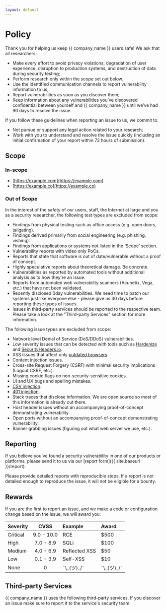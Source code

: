 ```yaml
---
layout: default
---
```


# Policy

Thank you for helping us keep {{ company_name }} users safe! We ask that all researchers:

*   Make every effort to avoid privacy violations, degradation of user experience, disruption to production systems, and destruction of data during security testing;
*   Perform research only within the scope set out below;
*   Use the identified communication channels to report vulnerability information to us;
*   Report vulnerabilities as soon as you discover them;
*   Keep information about any vulnerabilities you’ve discovered confidential between yourself and {{ company_name }} until we’ve had 90 days to resolve the issue.

If you follow these guidelines when reporting an issue to us, we commit to:

*   Not pursue or support any legal action related to your research;
*   Work with you to understand and resolve the issue quickly (including an initial confirmation of your report within 72 hours of submission).

## Scope

### In-scope

* [https://example.com](https://example.com)
* [https://example.co](https://example.co)

### Out of Scope

In the interest of the safety of our users, staff, the Internet at large and you as a security researcher, the following test types are excluded from scope:

* Findings from physical testing such as office access (e.g. open doors, tailgating).
* Findings derived primarily from social engineering (e.g. phishing, vishing).
* Findings from applications or systems not listed in the ‘Scope’ section.
* Vulnerability reports with video only PoCs.
* Reports that state that software is out of date/vulnerable without a proof of concept.
* Highly speculative reports about theoretical damage. Be concrete.
* Vulnerabilities as reported by automated tools without additional analysis as to how they're an issue.
* Reports from automated web vulnerability scanners (Acunetix, Vega, etc.) that have not been validated.
* Recently disclosed 0day vulnerabilities. We need time to patch our systems just like everyone else - please give us 30 days before reporting these types of issues.
* Issues in third-party services should be reported to the respective team. Please take a look at the "Third-party Services" section for more information.

The following issue types are excluded from scope:

* Network level Denial of Service (DoS/DDoS) vulnerabilities.
* Low severity issues that can be detected with tools such as [Hardenize](https://www.hardenize.com/) and [SecurityHeaders.io](https://securityheaders.io/).
* XSS issues that affect only [outdated browsers](http://outdatedbrowser.com/).
* Content injection issues.
* Cross-site Request Forgery (CSRF) with minimal security implications (Logout CSRF, etc.).
* Missing cookie flags on non-security-sensitive cookies.
* UI and UX bugs and spelling mistakes.
* [CSV injection](https://www.contextis.com/blog/comma-separated-vulnerabilities).
* [401 injection](https://security.stackexchange.com/a/135534).
* Stack traces that disclose information. We are open source so most of this information is already out there.
* Host header issues without an accompanying proof-of-concept demonstrating vulnerability.
* Open ports without an accompanying proof-of-concept demonstrating vulnerability.
* Banner grabbing issues (figuring out what web server we use, etc.).

## Reporting

If you believe you’ve found a security vulnerability in one of our products or platforms, please send it to us via our [report form]({{ site.baseurl }}/report).

Please provide detailed reports with reproducible steps. If a report is not detailed enough to reproduce the issue, it will not be eligible for a bounty.

## Rewards

If you are the first to report an issue, and we make a code or configuration change based on the issue, we will award you:

| Severity | CVSS       | Example       | Award |
|:---------|:----------:|:--------------|:------|
| Critical | 9.0 - 10.0 | RCE           | $500  |
| High     | 7.0 - 8.9  | SQLi          | $100  |
| Medium   | 4.0 - 6.9  | Reflected XSS | $50   |
| Low      | 0.1 - 3.9  | Self-XSS      | $10   |
| None     | 0          | ¯\\\_(ツ)\_/¯ | ¯\\\_(ツ)\_/¯ |

## Third-party Services

{{ company_name }} uses the following third-party services. If you discover an issue make sure to report it to the service's security team.

<!-- Insert list of third-party services here. -->